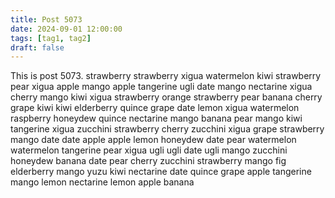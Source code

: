 ```yaml
---
title: Post 5073
date: 2024-09-01 12:00:00
tags: [tag1, tag2]
draft: false
---
```

This is post 5073.
strawberry
strawberry
xigua
watermelon
kiwi
strawberry
pear
xigua
apple
mango
apple
tangerine
ugli
date
mango
nectarine
xigua
cherry
mango
kiwi
xigua
strawberry
orange
strawberry
pear
banana
cherry
grape
kiwi
kiwi
elderberry
quince
grape
date
lemon
xigua
watermelon
raspberry
honeydew
quince
nectarine
mango
banana
pear
mango
kiwi
tangerine
xigua
zucchini
strawberry
cherry
zucchini
xigua
grape
strawberry
mango
date
date
apple
apple
lemon
honeydew
date
pear
watermelon
watermelon
tangerine
pear
xigua
ugli
ugli
date
ugli
mango
zucchini
honeydew
banana
date
pear
cherry
zucchini
strawberry
mango
fig
elderberry
mango
yuzu
kiwi
nectarine
date
quince
grape
apple
tangerine
mango
lemon
nectarine
lemon
apple
banana
